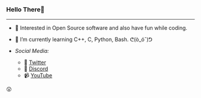 ### Hello There👋

---

- 🔭 Interested in Open Source software and also have fun while coding.

- 🌱 I’m currently learning C++, C, Python, Bash.  ᕦ(ò_óˇ)ᕤ

- *Social Media:*
  - 💬 [Twitter](https://twitter.com/@benjaminfretez)
  - 💬 [Discord](https://discord.gg/FgZYVKwTN4) 
  - 📹 [YouTube](https://youtube.com/@benjaminfretez)

😲
